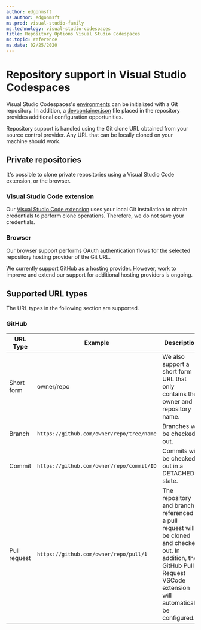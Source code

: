 ```yaml
---
author: edgonmsft
ms.author: edgonmsft
ms.prod: visual-studio-family
ms.technology: visual-studio-codespaces
title: Repository Options Visual Studio Codespaces
ms.topic: reference
ms.date: 02/25/2020
---
```


# Repository support in Visual Studio Codespaces

Visual Studio Codespaces's [environments](../overview/what-is-vsonline.md#environments) can be initialized with a Git repository. In addition, a [devcontainer.json](configuring.md) file placed in the repository provides additional configuration opportunities.

Repository support is handled using the Git clone URL obtained from your source control provider. Any URL that can be locally cloned on your machine should work.

## Private repositories

It's possible to clone private repositories using a Visual Studio Code extension, or the browser.

### Visual Studio Code extension

Our [Visual Studio Code extension](https://marketplace.visualstudio.com/items?itemName=ms-vsonline.vsonline) uses your local Git installation to obtain credentials to perform clone operations. Therefore, we do not save your credentials.

### Browser

Our browser support performs OAuth authentication flows for the selected repository hosting provider of the Git URL.

We currently support GitHub as a hosting provider. However, work to improve and extend our support for additional hosting providers is ongoing.

## Supported URL types

The URL types in the following section are supported.

### GitHub

| URL Type | Example | Description |
|----------|---------|-------------|
| Short form | owner/repo | We also support a short form URL that only contains the owner and repository name. |
| Branch | `https://github.com/owner/repo/tree/name` | Branches will be checked out. |
| Commit | `https://github.com/owner/repo/commit/ID` | Commits will be checked out in a DETACHED state. |
| Pull request | `https://github.com/owner/repo/pull/1` | The repository and branch referenced in a pull request will be cloned and checked out. In addition, the GitHub Pull Request VSCode extension will automatically be configured. |
